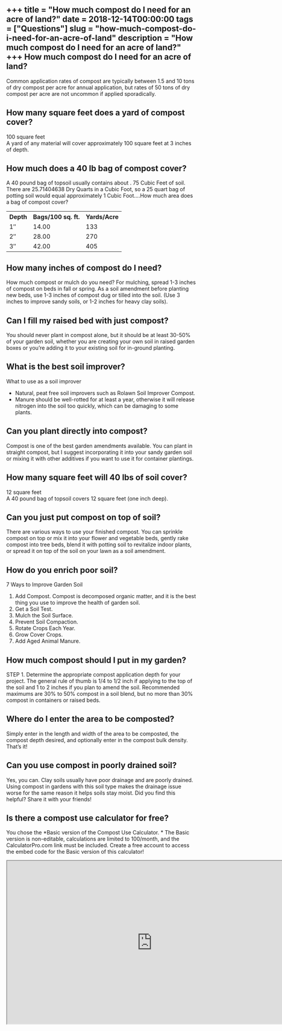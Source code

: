 +++
title = "How much compost do I need for an acre of land?"
date = 2018-12-14T00:00:00
tags = ["Questions"]
slug = "how-much-compost-do-i-need-for-an-acre-of-land"
description = "How much compost do I need for an acre of land?"
+++
How much compost do I need for an acre of land?
-----------------------------------------------

Common application rates of compost are typically between 1.5 and 10 tons of dry compost per acre for annual application, but rates of 50 tons of dry compost per acre are not uncommon if applied sporadically.

How many square feet does a yard of compost cover?
--------------------------------------------------

100 square feet  
A yard of any material will cover approximately 100 square feet at 3 inches of depth.

How much does a 40 lb bag of compost cover?
-------------------------------------------

A 40 pound bag of topsoil usually contains about . 75 Cubic Feet of soil. There are 25.71404638 Dry Quarts in a Cubic Foot, so a 25 quart bag of potting soil would equal approximately 1 Cubic Foot….How much area does a bag of compost cover?

<table><tr><th>Depth</th><th>Bags/100 sq. ft.</th><th>Yards/Acre</th></tr><tr><td>1″</td><td>14.00</td><td>133</td></tr><tr><td>2″</td><td>28.00</td><td>270</td></tr><tr><td>3″</td><td>42.00</td><td>405</td></tr></table>

How many inches of compost do I need?
-------------------------------------

How much compost or mulch do you need? For mulching, spread 1-3 inches of compost on beds in fall or spring. As a soil amendment before planting new beds, use 1-3 inches of compost dug or tilled into the soil. (Use 3 inches to improve sandy soils, or 1-2 inches for heavy clay soils).

Can I fill my raised bed with just compost?
-------------------------------------------

You should never plant in compost alone, but it should be at least 30-50% of your garden soil, whether you are creating your own soil in raised garden boxes or you’re adding it to your existing soil for in-ground planting.

What is the best soil improver?
-------------------------------

What to use as a soil improver

- Natural, peat free soil improvers such as Rolawn Soil Improver Compost.
- Manure should be well-rotted for at least a year, otherwise it will release nitrogen into the soil too quickly, which can be damaging to some plants.

Can you plant directly into compost?
------------------------------------

Compost is one of the best garden amendments available. You can plant in straight compost, but I suggest incorporating it into your sandy garden soil or mixing it with other additives if you want to use it for container plantings.

How many square feet will 40 lbs of soil cover?
-----------------------------------------------

12 square feet  
A 40 pound bag of topsoil covers 12 square feet (one inch deep).

Can you just put compost on top of soil?
----------------------------------------

There are various ways to use your finished compost. You can sprinkle compost on top or mix it into your flower and vegetable beds, gently rake compost into tree beds, blend it with potting soil to revitalize indoor plants, or spread it on top of the soil on your lawn as a soil amendment.

How do you enrich poor soil?
----------------------------

7 Ways to Improve Garden Soil

1. Add Compost. Compost is decomposed organic matter, and it is the best thing you use to improve the health of garden soil.
2. Get a Soil Test.
3. Mulch the Soil Surface.
4. Prevent Soil Compaction.
5. Rotate Crops Each Year.
6. Grow Cover Crops.
7. Add Aged Animal Manure.

How much compost should I put in my garden?
-------------------------------------------

STEP 1. Determine the appropriate compost application depth for your project. The general rule of thumb is 1/4 to 1/2 inch if applying to the top of the soil and 1 to 2 inches if you plan to amend the soil. Recommended maximums are 30% to 50% compost in a soil blend, but no more than 30% compost in containers or raised beds.

Where do I enter the area to be composted?
------------------------------------------

Simply enter in the length and width of the area to be composted, the compost depth desired, and optionally enter in the compost bulk density. That’s it!

Can you use compost in poorly drained soil?
-------------------------------------------

Yes, you can. Clay soils usually have poor drainage and are poorly drained. Using compost in gardens with this soil type makes the drainage issue worse for the same reason it helps soils stay moist. Did you find this helpful? Share it with your friends!

Is there a compost use calculator for free?
-------------------------------------------

You chose the \*Basic version of the Compost Use Calculator. \* The Basic version is non-editable, calculations are limited to 100/month, and the CalculatorPro.com link must be included. Create a free account to access the embed code for the Basic version of this calculator!

<iframe allow="accelerometer; autoplay; clipboard-write; encrypted-media; gyroscope; picture-in-picture" allowfullscreen="" class="__youtube_prefs__  epyt-is-override  no-lazyload" data-no-lazy="1" data-origheight="433" data-origwidth="770" data-skipgform_ajax_framebjll="" height="433" id="_ytid_31315" loading="lazy" src="https://www.youtube.com/embed/dCw3XeXr96w?enablejsapi=1&autoplay=0&cc_load_policy=0&cc_lang_pref=&iv_load_policy=1&loop=0&modestbranding=0&rel=1&fs=1&playsinline=0&autohide=2&theme=dark&color=red&controls=1&" title="YouTube player" width="770"></iframe>